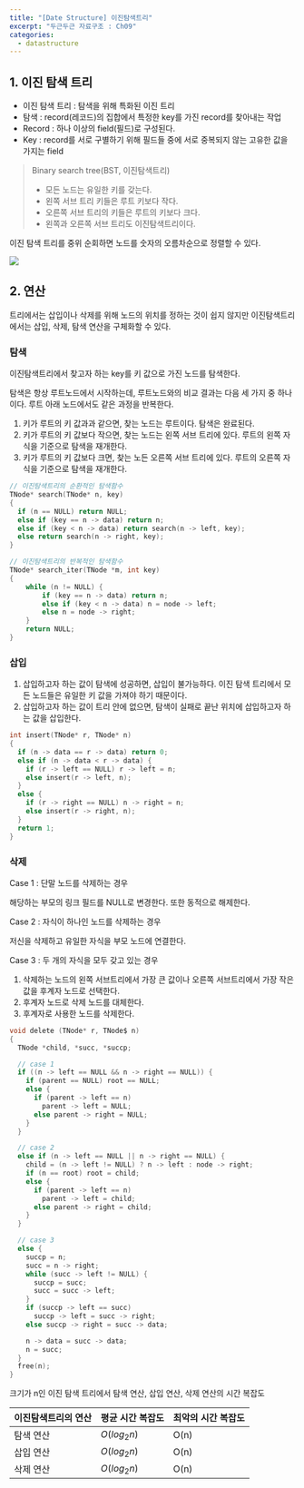 ```yaml
---
title: "[Date Structure] 이진탐색트리"
excerpt: "두근두근 자료구조 : Ch09"
categories: 
  - datastructure
---
```

## 1. 이진 탐색 트리

- 이진 탐색 트리 : 탐색을 위해 특화된 이진 트리
- 탐색 : record(레코드)의 집합에서 특정한 key를 가진 record를 찾아내는 작업
- Record : 하나 이상의 field(필드)로 구성된다.
- Key : record를 서로 구별하기 위해 필드들 중에 서로 중복되지 않는 고유한 값을 가지는 field

>Binary search tree(BST, 이진탐색트리)
>
>- 모든 노드는 유일한 키를 갖는다.
>- 왼쪽 서브 트리 키들은 루트 키보다 작다.
>- 오른쪽 서브 트리의 키들은 루트의 키보다 크다.
>- 왼쪽과 오른쪽 서브 트리도 이진탐색트리이다.

이진 탐색 트리를 중위 순회하면 노드를 숫자의 오름차순으로 정렬할 수 있다.

<img src="..\..\img\post\ds\bst.png" />

## 2. 연산

트리에서는 삽입이나 삭제를 위해 노드의 위치를 정하는 것이 쉽지 않지만 이진탐색트리에서는 삽입, 삭제, 탐색 연산을 구체화할 수 있다.

### 탐색

이진탐색트리에서 찾고자 하는 key를 키 값으로 가진 노드를 탐색한다.

탐색은 항상 루트노드에서 시작하는데, 루트노드와의 비교 결과는 다음 세 가지 중 하나이다. 루트 아래 노드에서도 같은 과정을 반복한다.

1. 키가 루트의 키 값과과 같으면, 찾는 노드는 루트이다. 탐색은 완료된다.
2. 키가 루트의 키 값보다 작으면, 찾는 노드는 왼쪽 서브 트리에 있다. 루트의 왼쪽 자식을 기준으로 탐색을 재개한다.
3. 키가 루트의 키 값보다 크면, 찾는 노든 오른쪽 서브 트리에 있다. 루트의 오른쪽 자식을 기준으로 탐색을 재개한다.

```c
// 이진탐색트리의 순환적인 탐색함수
TNode* search(TNode* n, key)
{
  if (n == NULL) return NULL;
  else if (key == n -> data) return n;
  else if (key < n -> data) return search(n -> left, key);
  else return search(n -> right, key);
}

// 이진탐색트리의 반복적인 탐색함수
TNode* search_iter(TNode *m, int key)
{
    while (n != NULL) {
        if (key == n -> data) return n;
        else if (key < n -> data) n = node -> left;
        else n = node -> right;
    }
    return NULL;
}
```

### 삽입

1. 삽입하고자 하는 값이 탐색에 성공하면, 삽입이 불가능하다. 이진 탐색 트리에서 모든 노드들은 유일한 키 값을 가져야 하기 때문이다.
2. 삽입하고자 하는 값이 트리 안에 없으면, 탐색이 실패로 끝난 위치에 삽입하고자 하는 값을 삽입한다.

```c
int insert(TNode* r, TNode* n)
{
  if (n -> data == r -> data) return 0;
  else if (n -> data < r -> data) {
    if (r -> left == NULL) r -> left = n;
    else insert(r -> left, n);
  }
  else {
    if (r -> right == NULL) n -> right = n;
    else insert(r -> right, n);
  }
  return 1;
}
```

### 삭제

Case 1 : 단말 노드를 삭제하는 경우

해당하는 부모의 링크 필드를 NULL로 변경한다. 또한 동적으로 해제한다.

Case 2 : 자식이 하나인 노드를 삭제하는 경우

저신을 삭제하고 유일한 자식을 부모 노드에 연결한다.

Case 3 : 두 개의 자식을 모두 갖고 있는 경우

1. 삭제하는 노드의 왼쪽 서브트리에서 가장 큰 값이나 오른쪽 서브트리에서 가장 작은 값을 후계자 노드로 선택한다.
2. 후계자 노드로 삭제 노드를 대체한다.
3. 후계자로 사용한 노드를 삭제한다. 

```c
void delete (TNode* r, TNode$ n)
{
  TNode *child, *succ, *succp;

  // case 1
  if ((n -> left == NULL && n -> right == NULL)) {
    if (parent == NULL) root == NULL;
    else {
      if (parent -> left == n)
        parent -> left = NULL;
      else parent -> right = NULL;
    }
  }

  // case 2
  else if (n -> left == NULL || n -> right == NULL) {
    child = (n -> left != NULL) ? n -> left : node -> right;
    if (n == root) root = child;
    else {
      if (parent -> left == n)
        parent -> left = child;
      else parent -> right = child;
    }
  }

  // case 3
  else {
    succp = n;
    succ = n -> right;
    while (succ -> left != NULL) {
      succp = succ;
      succ = succ -> left;
    }
    if (succp -> left == succ)
      succp -> left = succ -> right;
    else succp -> right = succ -> data;

    n -> data = succ -> data;
    n = succ;
  }
  free(n);
}
```

크기가 n인 이진 탐색 트리에서 탐색 연산, 삽입 연산, 삭제 연산의 시간 복잡도

|이진탐색트리의 연산|평균 시간 복잡도|최악의 시간 복잡도|
|---|---|---|
|탐색 연산|$O(log_2n)$|O(n)|
|삽입 연산|$O(log_2n)$|O(n)|
|삭제 연산|$O(log_2n)$|O(n)|
